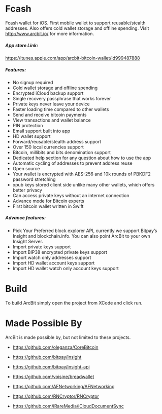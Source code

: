 Fcash
===
Fcash wallet for iOS. First mobile wallet to support reusable/stealth addresses. Also offers cold wallet storage and offline spending. Visit http://www.arcbit.io/ for more information.

##### App store Link:
https://itunes.apple.com/app/arcbit-bitcoin-wallet/id999487888

##### Features:
- No signup required
- Cold wallet storage and offline  spending
- Encrypted iCloud backup support
- Single recovery passphrase that works forever
- Private keys never leave your device
- Faster loading time compared to other wallets
- Send and receive bitcoin payments
- View transactions and wallet balance
- PIN protection
- Email support built into app
- HD wallet support
- Forward/reusable/stealth address support
- Over 150 local currencies support 
- Bitcoin, millibits and bits denomination support
- Dedicated help section for any question about how to use the app
- Automatic cycling of addresses to prevent address reuse
- Open source
- Your wallet is encrypted with AES-256 and 10k rounds of PBKDF2 password stretching
- xpub keys stored client side unlike many other wallets, which offers better privacy
- Can access private keys without an internet connection
- Advance mode for Bitcoin experts
- First bitcoin wallet written in Swift

##### Advance features:

- Pick Your Preferred block explorer API, currently we support Bitpay’s Insight and blockchain.info. You can also point ArcBit to your own Insight Server.
- Import private keys support
- Import BIP38 encrypted private keys support
- Import watch only addresses support
- Import HD wallet account keys support
- Import HD wallet watch only account keys support

Build
===
To build ArcBit simply open the project from XCode and click run.


Made Possible By
===
ArcBit is made possible by, but not limited to these projects.

- https://github.com/oleganza/CoreBitcoin

- https://github.com/bitpay/insight

- https://github.com/bitpay/insight-api

- https://github.com/voisine/breadwallet

- https://github.com/AFNetworking/AFNetworking

- https://github.com/RNCryptor/RNCryptor

- https://github.com/iRareMedia/iCloudDocumentSync
